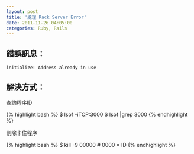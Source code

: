 ```yaml
---
layout: post
title: '處理 Rack Server Error'
date: 2011-11-26 04:05:00
categories: Ruby, Rails
---
```


## 錯誤訊息：

~~~~~
initialize: Address already in use
~~~~~

## 解決方式：

查詢程序ID

{% highlight bash %}
$ lsof -iTCP:3000
$ lsof |grep 3000
{% endhighlight %}

刪除卡住程序

{% highlight bash %}
$ kill -9 00000  # 0000 = ID
{% endhighlight %}
